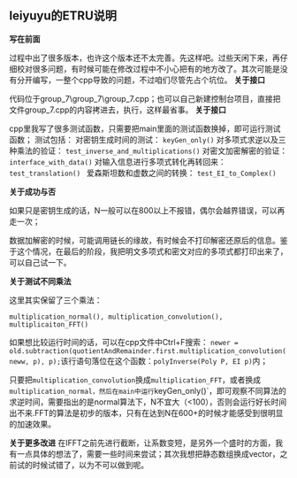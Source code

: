 ## leiyuyu的ETRU说明
**写在前面**

过程中出了很多版本，也许这个版本还不太完善。先这样吧。过些天闲下来，再仔细校对很多问题，有时候可能在修改过程中不小心把有的地方改了。其次可能是没有分开编写，一整个cpp导致的问题，不过咱们尽管先占个坑位。
**关于接口**

代码位于group_7\group_7\group_7.cpp；也可以自己新建控制台项目，直接把文件group_7.cpp的内容拷进去，执行，这样最省事。
**关于接口**

cpp里我写了很多测试函数，只需要把main里面的测试函数换掉，即可运行测试函数；
测试包括：
对密钥生成时间的测试：
`keyGen_only()`
对多项式求逆以及三种乘法的验证：
`test_inverse_and_multiplications()`
对密文加密解密的验证：
`interface_with_data()`
对输入信息进行多项式转化再转回来：
`test_translation() `
爱森斯坦数和虚数之间的转换：
`test_EI_to_Complex()`

**关于成功与否**

如果只是密钥生成的话，N一般可以在800以上不报错，偶尔会越界错误，可以再走一次；

数据加解密的时候，可能调用链长的缘故，有时候会不打印解密还原后的信息。鉴于这个情况，在最后的阶段，我把明文多项式和密文对应的多项式都打印出来了，可以自己试一下。

**关于测试不同乘法**

这里其实保留了三个乘法：

```
multiplication_normal(), multiplication_convolution(), multiplicaiton_FFT()
```

如果想比较运行时间的话，可以在cpp文件中Ctrl+F搜索：
`newer = old.subtraction(quotientAndRemainder.first.multiplication_convolution(neww, p), p);`该行语句落位在这个函数：`polyInverse(Poly P, EI p)`内；

只要把`multiplication_convolution`换成`multiplication_FFT`，或者换成`multiplication_normal，然后在main中运行`keyGen_only()`，即可观察不同算法的求逆时间，需要指出的是normal算法下，N不宜大（<100），否则会运行好长时间出不来.FFT的算法是初步的版本，只有在达到N在600+的时候才能感受到很明显的加速效果。

**关于更多改进**
在IFFT之前先进行截断，让系数变短，是另外一个盛时的方面，我有一点具体的想法了，需要一些时间来尝试；其次我想把静态数组换成vector，之前试的时候试错了，以为不可以做到呢。

